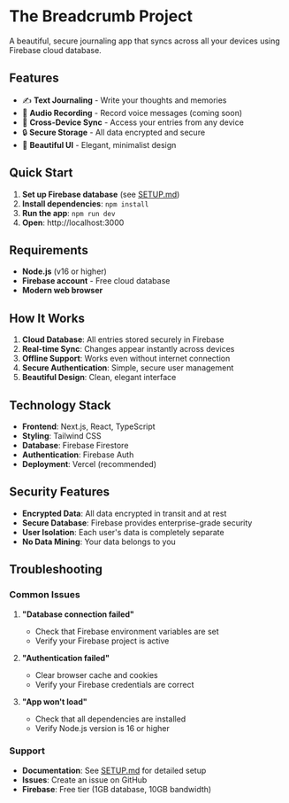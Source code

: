 # The Breadcrumb Project

A beautiful, secure journaling app that syncs across all your devices using Firebase cloud database.

## Features

- ✍️ **Text Journaling** - Write your thoughts and memories
- 🎤 **Audio Recording** - Record voice messages (coming soon)
- 📱 **Cross-Device Sync** - Access your entries from any device
- 🔒 **Secure Storage** - All data encrypted and secure
- 🎨 **Beautiful UI** - Elegant, minimalist design

## Quick Start

1. **Set up Firebase database** (see [SETUP.md](SETUP.md))
2. **Install dependencies**: `npm install`
3. **Run the app**: `npm run dev`
4. **Open**: http://localhost:3000

## Requirements

- **Node.js** (v16 or higher)
- **Firebase account** - Free cloud database
- **Modern web browser**

## How It Works

1. **Cloud Database**: All entries stored securely in Firebase
2. **Real-time Sync**: Changes appear instantly across devices
3. **Offline Support**: Works even without internet connection
4. **Secure Authentication**: Simple, secure user management
5. **Beautiful Design**: Clean, elegant interface

## Technology Stack

- **Frontend**: Next.js, React, TypeScript
- **Styling**: Tailwind CSS
- **Database**: Firebase Firestore
- **Authentication**: Firebase Auth
- **Deployment**: Vercel (recommended)

## Security Features

- **Encrypted Data**: All data encrypted in transit and at rest
- **Secure Database**: Firebase provides enterprise-grade security
- **User Isolation**: Each user's data is completely separate
- **No Data Mining**: Your data belongs to you

## Troubleshooting

### Common Issues

1. **"Database connection failed"**
   - Check that Firebase environment variables are set
   - Verify your Firebase project is active

2. **"Authentication failed"**
   - Clear browser cache and cookies
   - Verify your Firebase credentials are correct

3. **"App won't load"**
   - Check that all dependencies are installed
   - Verify Node.js version is 16 or higher

### Support

- **Documentation**: See [SETUP.md](SETUP.md) for detailed setup
- **Issues**: Create an issue on GitHub
- **Firebase**: Free tier (1GB database, 10GB bandwidth) 